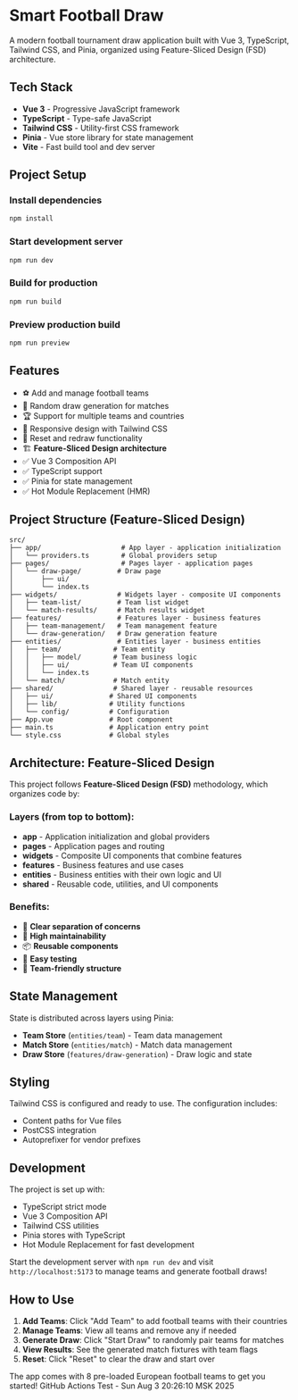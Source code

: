 # Smart Football Draw

A modern football tournament draw application built with Vue 3, TypeScript, Tailwind CSS, and Pinia, organized using Feature-Sliced Design (FSD) architecture.

## Tech Stack

- **Vue 3** - Progressive JavaScript framework
- **TypeScript** - Type-safe JavaScript
- **Tailwind CSS** - Utility-first CSS framework
- **Pinia** - Vue store library for state management
- **Vite** - Fast build tool and dev server

## Project Setup

### Install dependencies
```bash
npm install
```

### Start development server
```bash
npm run dev
```

### Build for production
```bash
npm run build
```

### Preview production build
```bash
npm run preview
```

## Features

- ⚽ Add and manage football teams
- 🎲 Random draw generation for matches
- 🏆 Support for multiple teams and countries
- 📱 Responsive design with Tailwind CSS
- 🔄 Reset and redraw functionality
- 🏗️ **Feature-Sliced Design architecture**
- ✅ Vue 3 Composition API
- ✅ TypeScript support
- ✅ Pinia for state management
- ✅ Hot Module Replacement (HMR)

## Project Structure (Feature-Sliced Design)

```
src/
├── app/                    # App layer - application initialization
│   └── providers.ts        # Global providers setup
├── pages/                  # Pages layer - application pages
│   └── draw-page/         # Draw page
│       ├── ui/
│       └── index.ts
├── widgets/               # Widgets layer - composite UI components
│   ├── team-list/         # Team list widget
│   └── match-results/     # Match results widget
├── features/              # Features layer - business features
│   ├── team-management/   # Team management feature
│   └── draw-generation/   # Draw generation feature
├── entities/              # Entities layer - business entities
│   ├── team/             # Team entity
│   │   ├── model/        # Team business logic
│   │   ├── ui/           # Team UI components
│   │   └── index.ts
│   └── match/            # Match entity
├── shared/               # Shared layer - reusable resources
│   ├── ui/              # Shared UI components
│   ├── lib/             # Utility functions
│   └── config/          # Configuration
├── App.vue              # Root component
├── main.ts              # Application entry point
└── style.css            # Global styles
```

## Architecture: Feature-Sliced Design

This project follows **Feature-Sliced Design (FSD)** methodology, which organizes code by:

### Layers (from top to bottom):
- **app** - Application initialization and global providers
- **pages** - Application pages and routing
- **widgets** - Composite UI components that combine features
- **features** - Business features and use cases
- **entities** - Business entities with their own logic and UI
- **shared** - Reusable code, utilities, and UI components

### Benefits:
- 🎯 **Clear separation of concerns**
- 🔧 **High maintainability**
- 📦 **Reusable components**
- 🧪 **Easy testing**
- 👥 **Team-friendly structure**

## State Management

State is distributed across layers using Pinia:
- **Team Store** (`entities/team`) - Team data management
- **Match Store** (`entities/match`) - Match data management  
- **Draw Store** (`features/draw-generation`) - Draw logic and state

## Styling

Tailwind CSS is configured and ready to use. The configuration includes:

- Content paths for Vue files
- PostCSS integration
- Autoprefixer for vendor prefixes

## Development

The project is set up with:

- TypeScript strict mode
- Vue 3 Composition API
- Tailwind CSS utilities
- Pinia stores with TypeScript
- Hot Module Replacement for fast development

Start the development server with `npm run dev` and visit `http://localhost:5173` to manage teams and generate football draws!

## How to Use

1. **Add Teams**: Click "Add Team" to add football teams with their countries
2. **Manage Teams**: View all teams and remove any if needed
3. **Generate Draw**: Click "Start Draw" to randomly pair teams for matches
4. **View Results**: See the generated match fixtures with team flags
5. **Reset**: Click "Reset" to clear the draw and start over

The app comes with 8 pre-loaded European football teams to get you started!
GitHub Actions Test - Sun Aug  3 20:26:10 MSK 2025
